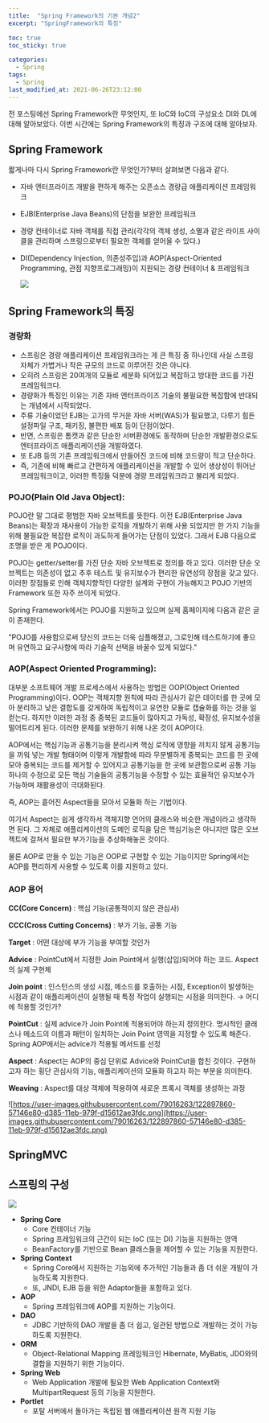 ```yaml
---
title:  "Spring Framework의 기본 개념2"
excerpt: "SpringFramework의 특징"

toc: true
toc_sticky: true

categories:
  - Spring
tags:
  - Spring
last_modified_at: 2021-06-26T23:12:00
---
```




전 포스팅에선 Spring Framework란 무엇인지, 또 IoC와 IoC의 구성요소 DI와 DL에 대해 알아보았다. 이번 시간에는 Spring Framework의 특징과 구조에 대해 알아보자.

## Spring Framework

짧게나마 다시 Spring Framework란 무엇인가?부터 살펴보면 다음과 같다.

- 자바 엔터프라이즈 개발을 편하게 해주는 오픈소스 경량급 애플리케이션 프레임워크

- EJB(Enterprise Java Beans)의 단점을 보완한 프레임워크

- 경량 컨테이너로 자바 객체를 직접 관리(각각의 객체 생성, 소멸과 같은 라이프 사이클을 관리하며 스프링으로부터 필요한 객체를 얻어올 수 있다.)

- DI(Dependency Injection, 의존성주입)과 AOP(Aspect-Oriented Programming, 관점 지향프로그래밍)이 지원되는 경량 컨테이너 & 프레임워크

    
  
    ![](https://t1.daumcdn.net/cfile/tistory/2549104458AFAB4023)



## Spring Framework의 특징

### 경량화

- 스프링은 경량 애플리케이션 프레임워크라는 게 큰 특징 중 하나인데 사실 스프링 자체가 가볍거나 작은 규모의 코드로 이루어진 것은 아니다.
- 오히려 스프링은 20여개의 모듈로 세분화 되어있고 복잡하고 방대한 코드를 가진 프레임워크다.
- 경량화가 특징인 이유는 기존 자바 엔터프라이즈 기술의 불필요한 복잡함에 반대되는 개념에서 시작되었다.
- 주류 기술이었던 EJB는 고가의 무거운 자바 서버(WAS)가 필요했고, 다루기 힘든 설정파일 구조, 패키징, 불편한 배포 등이 단점이었다.
- 반면, 스프링은 톰캣과 같은 단순한 서버환경에도 동작하며 단순한 개발환경으로도 엔터프라이즈 애플리케이션을 개발하였다.
- 또 EJB 등의 기존 프레임워크에서 만들어진 코드에 비해 코드량이 적고 단순하다.
- 즉, 기존에 비해 빠르고 간편하게 애플리케이션을 개발할 수 있어 생상성이 뛰어난 프레임워크이고, 이러한 특징들 덕분에 경량 프레임워크라고 불리게 되었다.

### POJO(Plain Old Java Object):

POJO란 말 그대로 평범한 자바 오브젝트를 뜻한다. 이전 EJB(Enterprise Java Beans)는 확장과 재사용이 가능한 로직을 개발하기 위해 사용 되었지만 한 가지 기능을 위해 불필요한 복잡한 로직이 과도하게 들어가는 단점이 있었다. 그래서 EJB 다음으로 조명을 받은 게 POJO이다. 

POJO는 getter/setter를 가진 단순 자바 오브젝트로 정의를 하고 있다. 이러한 단순 오브젝트는 의존성이 없고 추후 테스트 및 유지보수가 편리한 유연성의 장점을 갖고 있다. 이러한 장점들로 인해 객체지향적인 다양한 설계와 구현이 가능해지고  POJO 기반의 Framework 또한 자주 쓰이게 되었다.

Spring Framework에서는 POJO를 지원하고 있으며 실제 홈페이지에 다음과 같은 글이 존재한다.

"POJO를 사용함으로써 당신의 코드는 더욱 심플해졌고, 그로인해 테스트하기에 좋으며 유연하고 요구사항에 따라 기술적 선택을 바꿀수 있게 되었다."

### AOP(Aspect Oriented Programming):

대부분 소프트웨어 개발 프로세스에서 사용하는 방법은 OOP(Object Oriented Programming)이다. OOP는 객체지향 원칙에 따라 관심사가 같은 데이터를 한 곳에 모아 분리하고 낮은 결합도를 갖게하여 독립적이고 유연한 모듈로 캡슐화를 하는 것을 일컫는다. 하지만 이러한 과정 중 중복된 코드들이 많아지고 가독성, 확장성, 유지보수성을 떨어트리게 된다. 이러한 문제를 보완하기 위해 나온 것이 AOP이다.

AOP에서는 핵심기능과 공통기능을 분리시켜 핵심 로직에 영향을 끼치지 않게 공통기능을 끼워 넣는 개발 형태이며 이렇게 개발함에 따라 무분별하게 중복되는 코드를 한 곳에 모아 중복되는 코드를 제거할 수 있어지고 공통기능을 한 곳에 보관함으로써 공통 기능 하나의 수정으로 모든 핵심 기술들의 공통기능을 수정할 수 있는 효율적인 유지보수가 가능하며 재활용성이 극대화된다.

즉, AOP는 흩어진 Aspect들을 모아서 모듈화 하는 기법이다.

여기서 Aspect는 쉽게 생각하서 객체지향 언어의 클래스와 비슷한 개념이라고 생각하면 된다. 그 자체로 애플리케이션의 도메인 로직을 담은 핵심기능은 아니지만 많은 오브젝트에 걸쳐서 필요한 부가기능을 추상화해놓은 것이다.

물론 AOP로 만들 수 있는 기능은 OOP로 구현할 수 있는 기능이지만 Spring에서는 AOP를 편리하게 사용할 수 있도록 이를 지원하고 있다.

### AOP 용어

**CC(Core Concern)** : 핵심 기능(공통적이지 않은 관심사)

**CCC(Cross Cutting Concerns)** : 부가 기능, 공통 기능

**Target** : 어떤 대상에 부가 기능을 부여할 것인가

**Advice** : PointCut에서 지정한 Join Point에서 실행(삽입)되어야 하는 코드. Aspect의 실제 구현체

**Join point** : 인스턴스의 생성 시점, 메소드를 호출하는 시점, Exception이 발생하는 시점과 같이 애플리케이션이 실행될 때 특정 작업이 실행되는 시점을 의미한다. → 어디에 적용할 것인가? 

**PointCut** : 실제 advice가 Join Point에 적용되어야 하는지 정의한다. 명시적인 클래스나 메소드의 이름과 패턴이 일치하는 Join Point 영역을 지정할 수 있도록 해준다. Spring AOP에서는 advice가 적용될 메서드를 선정

**Aspect** : Aspect는 AOP의 중심 단위로 Advice와 PointCut을 합친 것이다. 구현하고자 하는 횡단 관심사의 기능, 애플리케이션의 모듈화 하고자 하는 부분을 의미한다.

**Weaving** : Aspect를 대상 객체에 적용하여 새로운 프록시 객체를 생성하는 과정

![https://user-images.githubusercontent.com/79016263/122897860-57146e80-d385-11eb-979f-d15612ae3fdc.png](https://user-images.githubusercontent.com/79016263/122897860-57146e80-d385-11eb-979f-d15612ae3fdc.png)

## SpringMVC

## 스프링의 구성



![](https://t1.daumcdn.net/cfile/tistory/24251A4D58AFABBD33)

- **Spring Core**
    - Core 컨테이너 기능
    - Spring 프레임워크의 근간이 되는 IoC (또는 DI) 기능을 지원하는 영역
    - BeanFactory를 기반으로 Bean 클래스들을 제어할 수 있는 기능을 지원한다.
- **Spring Context**
    - Spring Core에서 지원하는 기능외에 추가적인 기능들과 좀 더 쉬운 개발이 가능하도록 지원한다.
    - 또, JNDI, EJB 등을 위한 Adaptor들을 포함하고 있다.
- **AOP**
    - Spring 프레임워크에 AOP를 지원하는 기능이다.
- **DAO**
    - JDBC 기반하의 DAO 개발을 좀 더 쉽고, 일관된 방법으로 개발하는 것이 가능하도록 지원한다.
- **ORM**
    - Object-Relational Mapping 프레임워크인 Hibernate, MyBatis, JDO와의 결합을 지원하기 위한 기능이다.
- **Spring Web**
    - Web Application 개발에 필요한 Web Application Context와 MultipartRequest 등의 기능을 지원한다.
- **Portlet**
    - 포탈 서버에서 돌아가는 독립된 웹 애플리케이션 원격 지원 기능